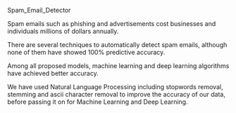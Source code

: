 Spam_Email_Detector

Spam emails such as phishing and advertisements cost businesses and individuals millions of dollars annually.

There are several techniques to automatically detect spam emails, although none of them have showed 100% predictive accuracy.

Among all proposed models, machine learning and deep learning algorithms have achieved better accuracy.

We have used Natural Language Processing including stopwords removal, stemming and ascii character removal to improve the accuracy of our data, before passing it on for Machine Learning and Deep Learning.
